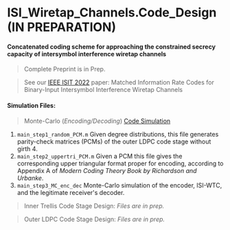 # ISI_Wiretap_Channels.Code_Design (IN PREPARATION)

#### Concatenated coding scheme for approaching the constrained secrecy capacity of intersymbol interference wiretap channels
> Complete Preprint is in Prep.

> See our [IEEE ISIT 2022](https://ieeexplore.ieee.org/abstract/document/9834578#citations) paper: Matched Information Rate Codes for Binary-Input Intersymbol Interference Wiretap Channels


#### Simulation Files:
> Monte-Carlo (*Encoding/Decoding*) [Code Simulation](https://github.com/arianouri/ISI_Wiretap_Channels.Code_Design/tree/main/%5BSIMULATION_FILES%5D%20Code%20Design/MC_Encoding_Decoding)
1. `main_step1_random_PCM.m` Given degree distributions, this file generates parity-check matrices (PCMs) of the outer LDPC code stage without girth 4.
2. `main_step2_uppertri_PCM.m` Given a PCM this file gives the corresponding upper triangular format proper for encoding, according to Appendix A of *Modern Coding Theory Book by Richardson and Urbanke*.
3. `main_step3_MC_enc_dec` Monte-Carlo simulation of the encoder, ISI-WTC, and the legitimate receiver's decoder.

> Inner Trellis Code Stage Design: *Files are in prep.*

> Outer LDPC Code Stage Design: *Files are in prep.*
